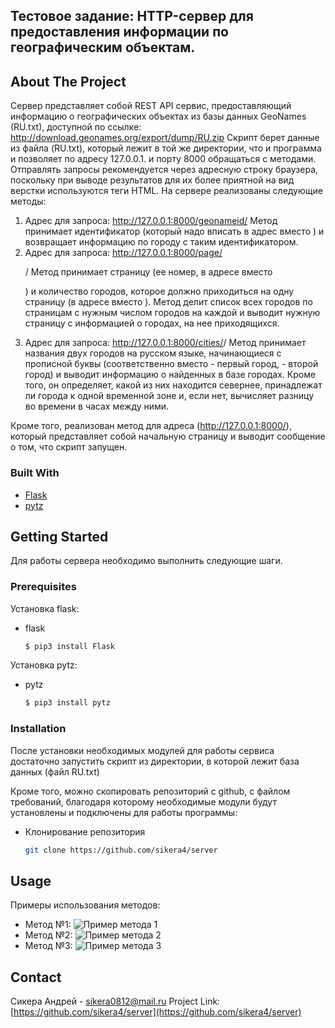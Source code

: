 ## Тестовое задание: HTTP-сервер для предоставления информации по географическим объектам.
## About The Project
Сервер представляет собой REST API сервис, предоставляющий информацию о географических объектах из базы данных GeoNames (RU.txt), доступной по ссылке: http://download.geonames.org/export/dump/RU.zip
Скрипт берет данные из файла (RU.txt), который лежит в той же директории, что и программа и позволяет по адресу 127.0.0.1. и порту 8000 обращаться с методами.
Отправлять запросы рекомендуется через адресную строку браузера, поскольку при выводе результатов для их более приятной на вид верстки используются теги HTML.
На сервере реализованы следующие методы:
1. Адрес для запроса: http://127.0.0.1:8000/geonameid/<geonameid>
Метод принимает идентификатор (который надо вписать в адрес вместо <geonameid>) и возвращает информацию по городу с таким идентификатором.
2. Адрес для запроса: http://127.0.0.1:8000/page/<p>/<n>
Метод принимает страницу (ее номер, в адресе вместо <p>) и количество городов, которое должно приходиться на одну страницу (в адресе вместо <n>). Метод делит список всех городов по страницам с нужным числом городов на каждой и выводит нужную страницу с информацией о городах, на нее приходящихся.
3. Адрес для запроса: http://127.0.0.1:8000/cities/<frst>/<scnd>
Метод принимает названия двух городов на русском языке, начинающиеся с прописной буквы (соответственно вместо <frst> - первый город, <scnd> - второй город) и выводит информацию о найденных в базе городах. Кроме того, он определяет, какой из них находится севернее, принадлежат ли города к одной временной зоне и, если нет, вычисляет разницу во времени в часах между ними.
 
Кроме того, реализован метод для адреса (http://127.0.0.1:8000/), который представляет собой начальную страницу и выводит сообщение о том, что скрипт запущен.
### Built With
* [Flask](https://flask.palletsprojects.com/en/1.1.x/)
* [pytz](https://pypi.org/project/pytz/)

## Getting Started
Для работы сервера необходимо выполнить следующие шаги.
### Prerequisites
Установка flask:
* flask
  ```sh
  $ pip3 install Flask
  ```
Установка pytz:
* pytz
  ```sh
  $ pip3 install pytz
  ``` 
### Installation
После установки необходимых модулей для работы сервиса достаточно запустить скрипт из директории, в которой лежит база данных (файл RU.txt)

Кроме того, можно скопировать репозиторий с github, с файлом требований, благодаря которому необходимые модули будут установлены и подключены для работы программы:
* Клонирование репозитория
   ```sh
   git clone https://github.com/sikera4/server
   ```

## Usage
Примеры использования методов:
* Метод №1:
![Пример метода 1](https://sun9-48.userapi.com/impf/ZMinsdZmPNZuSMonUvWoDsQdBffKKKVCjVmu_A/XDx3NmLMYgk.jpg?size=450x477&quality=96&proxy=1&sign=edb7a948ea0ce3f5ccec1619a92c7d6e&type=album)
* Метод №2:
![Пример метода 2](https://sun9-66.userapi.com/impf/jnbRU2H2KA3lCsw0PR-6A7C0mnwC3qjDcfmyLg/XXn9nwtYERs.jpg?size=1919x382&quality=96&proxy=1&sign=ebf8b4d0c4267b0a2ef0fd1c4e52d0fd&type=album)
* Метод №3:
![Пример метода 3](https://sun9-65.userapi.com/impf/Qnho2FZQG4jVNznnOl-xoMvjwq_BdvLLCwh-2g/HDvjVY3G-UA.jpg?size=663x878&quality=96&proxy=1&sign=30de8082450460fb4e57e76c9b09f84f&type=album)


## Contact
Сикера Андрей - sikera0812@mail.ru
Project Link: [https://github.com/sikera4/server](https://github.com/sikera4/server)
